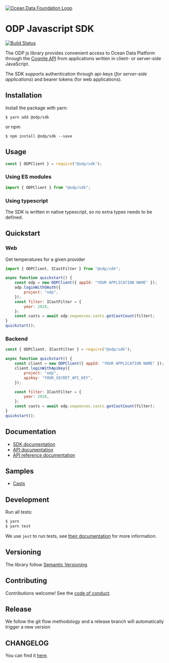 <a href="https://www.oceandata.earth/">
<img src="https://images.ctfassets.net/5025ikbx2abh/65Do8Cm2Ri4hQcJvhxTXP4/5ba7a615fd9328ea7023b17a059982cd/odf-logo.svg" alt="Ocean Data Foundation Logo" title="Ocean Data Foundation"> </a>

# ODP Javascript SDK

[![Build Status](https://dev.azure.com/oceandatafoundation/ODP/_apis/build/status/ODP-JavaScript-SDK-CI?branchName=master)](https://dev.azure.com/oceandatafoundation/ODP/_build/latest?definitionId=10&branchName=master)

The ODP js library provides convenient access to Ocean Data Platform through the [Cognite API](https://doc.cognitedata.com/dev/) from
applications written in client- or server-side JavaScript.

The SDK supports authentication through api-keys (_for server-side applications_) and bearer tokens (for web applications).

## Installation

Install the package with yarn:

    $ yarn add @odp/sdk

or npm

    $ npm install @odp/sdk --save

## Usage

```js
const { ODPClient } = require("@odp/sdk");
```

### Using ES modules

```js
import { ODPClient } from "@odp/sdk";
```

### Using typescript

The SDK is written in native typescript, so no extra types needs to be defined.

## Quickstart

### Web

Get temperatures for a given provider

```js
import { ODPClient, ICastFilter } from "@odp/sdk";

async function quickstart() {
	const odp = new ODPClient({ appId: "YOUR APPLICATION NAME" });
	odp.loginWithOAuth({
		project: "odp",
	});
	const filter: ICastFilter = {
		year: 2018,
	};
	const casts = await odp.sequences.casts.getCastCount(filter);
}
quickstart();
```

### Backend

```js
const { ODPClient, ICastFilter } = require("@odp/sdk");

async function quickstart() {
	const client = new ODPClient({ appId: "YOUR APPLICATION NAME" });
	client.loginWithApiKey({
		project: "odp",
		apiKey: "YOUR_SECRET_API_KEY",
	});

	const filter: ICastFilter = {
		year: 2018,
	};
	const casts = await odp.sequences.casts.getCastCount(filter);
}
quickstart();
```

## Documentation

-   [SDK documentation](./docs/README.md)
-   [API documentation](https://doc.cognitedata.com)
-   [API reference documentation](https://doc.cognitedata.com/api/v1)

## Samples

-   [Casts](./samples/casts.ts)

## Development

Run all tests:

```bash
$ yarn
$ yarn test
```

We use `jest` to run tests, see [their documentation](https://github.com/facebook/jest) for more information.

## Versioning

The library follow [Semantic Versioning](https://semver.org/).

## Contributing

Contributions welcome! See the [code of conduct](./CODE_OF_CONDUCT.md).

## Release

We follow the git flow methodology and a release branch will automatically trigger a new version

## CHANGELOG

You can find it [here](./CHANGELOG.md).
